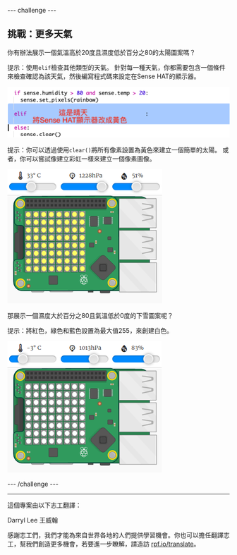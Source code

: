 --- challenge ---

## 挑戰：更多天氣

你有辦法展示一個氣溫高於20度且濕度低於百分之80的太陽圖案嗎？

提示：使用`elif`檢查其他類型的天氣。 針對每一種天氣，你都需要包含一個條件來檢查確認為該天氣，然後編寫程式碼來設定在Sense HAT的顯示器。

![螢幕截圖](images/rainbow-elif.png)

提示：你可以透過使用`clear()`將所有像素設置為黃色來建立一個簡單的太陽。 或者，你可以嘗試像建立彩虹一樣來建立一個像素圖像。

![螢幕截圖](images/rainbow-sun.png)

那展示一個濕度大於百分之80且氣溫低於0度的下雪圖案呢？

提示：將紅色，綠色和藍色設置為最大值255，來創建白色。

![螢幕截圖](images/rainbow-snow.png)

--- /challenge ---

***

這個專案由以下志工翻譯：

Darryl Lee
王威翰

感謝志工們，我們才能為來自世界各地的人們提供學習機會。你也可以擔任翻譯志工，幫我們創造更多機會，若要進一步瞭解，請造訪 [rpf.io/translate](https://rpf.io/translate)。